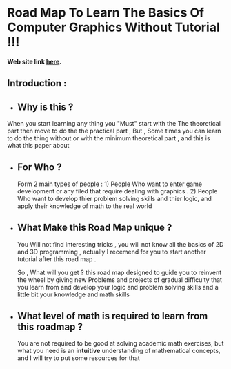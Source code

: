 
# Road Map To Learn The Basics Of Computer Graphics Without Tutorial !!!
#### Web site link [here](https://computergraphicsroadmap.000webhostapp.com/).
##  Introduction :
- Why is this ?
  -
When you start learning any thing you "Must" start with the The theoretical part then move to do the the practical part  , But , Some times you can learn to do the thing without or with the minimum theoretical part , and this is what this paper about

- For Who ?
  -
  Form 2 main types of people :
      1) People Who want to enter game development or any filed that require dealing with graphics .
      2) People Who want to develop thier problem solving skills and thier logic, and apply their knowledge of math to the real world

- What Make this Road Map unique ?
   -
   You Will not find interesting tricks , you will not know all the basics of 2D and 3D programming , actually I recemend for you to start another tutorial after this road map .
  
  So , What will you get ?
  this road map designed to guide you to reinvent the wheel by giving new Problems and projects of gradual difficulty that you learn from and develop your logic and problem solving skills and a little bit your knowledge and math skills

- What level of math is required to learn from this roadmap ?
  -
  You are not required to be good at solving academic math exercises, but what you need is an **intuitive** understanding of mathematical concepts, and I will try to put some resources for that


